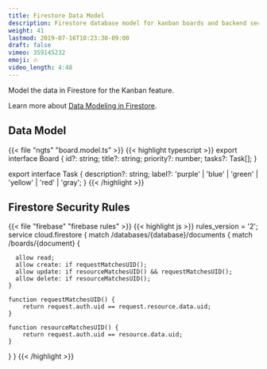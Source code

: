 ```yaml
---
title: Firestore Data Model
description: Firestore database model for kanban boards and backend security rules. 
weight: 41
lastmod: 2019-07-16T10:23:30-09:00
draft: false
vimeo: 359145232
emoji: 🔥
video_length: 4:48
---
```


Model the data in Firestore for the Kanban feature. 

Learn more about [Data Modeling in Firestore](https://fireship.io/courses/firestore-data-modeling/). 

## Data Model

{{< file "ngts" "board.model.ts" >}}
{{< highlight typescript >}}
export interface Board {
    id?: string;
    title?: string;
    priority?: number;
    tasks?: Task[];
  }

export interface Task {
    description?: string;
    label?: 'purple' | 'blue' | 'green' | 'yellow' | 'red' | 'gray';
}
{{< /highlight >}}

## Firestore Security Rules

{{< file "firebase" "firebase rules" >}}
{{< highlight js >}}
rules_version = '2';
service cloud.firestore {
  match /databases/{database}/documents {
    match /boards/{document} {
    
      allow read;
      allow create: if requestMatchesUID();
      allow update: if resourceMatchesUID() && requestMatchesUID();
      allow delete: if resourceMatchesUID(); 
    }
    
    function requestMatchesUID() {
        return request.auth.uid == request.resource.data.uid;
    }

    function resourceMatchesUID() {
        return request.auth.uid == resource.data.uid;
    }
    
  }
}
{{< /highlight >}}


